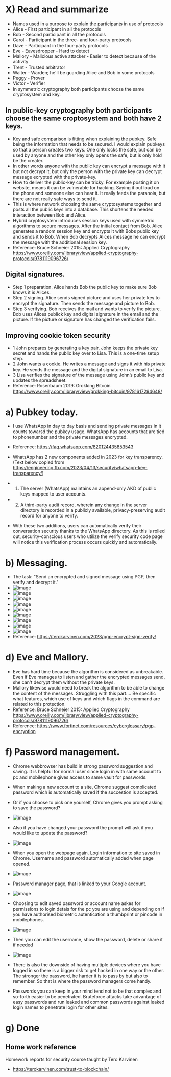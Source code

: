 # X) Read and summarize
- Names used in a purpose to explain the participants in use of protocols
- Alice - First participant in all the protocols
- Bob - Second participant in all the protocols
- Carol - Participant in the three- and four-party protocols
- Dave - Participant in the four-party protocols
- Eve - Eavesdropper - Hard to detect
- Mallory - Malicious active attacker - Easier to detect because of the activity
- Trent - Trusted arbitrator
- Walter - Warden; he'll be guarding Alice and Bob in some protocols
- Peggy - Prover
- Victor - Verifier
- In symmetric cryptography both participants choose the same cryptosystem and key.
## In public-key cryptography both participants choose the same croptosystem and both have 2 keys.
- Key and safe comparison is fitting when explaining the pubkey. Safe being the information that needs to be secured. I would explain pubkeys so that a person creates two keys. One only locks the safe, but can be used by anyone and the other key only opens the safe, but is only hold be the creater.
- In other words anyone with the public key can encrypt a message with it but not decrypt it, but only the person with the private key can decrypt message ecrypted with the private-key.
- How to deliver the public-key can be tricky. For example posting it on website, means it can be vulnerable for hacking. Saying it out loud on the phone and someone else can hear it. It really feeds the paranoia, but there are not really safe ways to send it.
- This is where network choosing the same cryptosystems together and posts all the public keys into a database. This shortens the needed interaction between Bob and Alice.
- Hybrid cryptosystem introduces session keys used with symmetric algorithms to secure messages. After the initial contact from Bob. Alice generates a random session key and encrypts it with Bobs public key and sends it to Bob. When Bob decrypts Alices message he can encrypt the message with the additional session key.
- Reference: Bruce Schneier 2015: Applied Cryptography https://www.oreilly.com/library/view/applied-cryptography-protocols/9781119096726/

## Digital signatures.
- Step 1 preparation. Alice hands Bob the public key to make sure Bob knows it is Alices.
- Step 2 signing. Alice sends signed picture and uses her private key to encrypt the signature. Then sends the message and picture to Bob.
- Step 3 verifying. Bob receives the mail and wants to verify the picture. Bob uses Alices publick key and digital signature in the email and the picture. If the picture or signature has changed the verification fails.
## Improving cookie token security
- 1 John prepares by generating a key pair. John keeps the private key secret and hands the public key over to Lisa. This is a one-time setup step.
- 2 John wants a cookie. He writes a message and signs it with his private key. He sends the message and the digital signature in an email to Lisa.
- 3 Lisa verifies the signature of the message using John’s public key and updates the spreadsheet.
- Reference: Rosenbaum 2019: Grokking Bitcoin https://www.oreilly.com/library/view/grokking-bitcoin/9781617294648/


# a) Pubkey today.
- I use WhatsApp in day to day basis and sending private messages in it counts towarsd the pubkey usage. WhatsApp has accounts that are tied to phonenumber and the private messages encrypted.
- Reference: https://faq.whatsapp.com/820124435853543

- WhatsApp has 2 new components added in 2023 for key transparency. (Text below copied from https://engineering.fb.com/2023/04/13/security/whatsapp-key-transparency/)
- 1. The server (WhatsApp) maintains an append-only AKD of public keys mapped to user accounts.
- 2. A third-party audit record, wherein any change in the server directory is recorded in a publicly available, privacy-preserving audit record for anyone to verify.
- With these two additions, users can automatically verify their conversation security thanks to the WhatsApp directory. As this is rolled out, security-conscious users who utilize the verify security code page will notice this verification process occurs quickly and automatically.

# b) Messaging.
- The task: "Send an encrypted and signed message using PGP, then verify and decrypt it."
- ![image](https://github.com/user-attachments/assets/2308bb3c-19f1-4d53-8997-d7b00f58bbaa)
- ![image](https://github.com/user-attachments/assets/19b9e3a0-80b0-4f38-9a66-afa89b37f994)
- ![image](https://github.com/user-attachments/assets/82435903-280c-4a3a-81a9-50e5207ccd3d)
- ![image](https://github.com/user-attachments/assets/47128d30-d8d5-48ec-861e-67bbdd8e73dc)
- ![image](https://github.com/user-attachments/assets/7a3993f1-9449-490e-9576-cf0462c51914)
- ![image](https://github.com/user-attachments/assets/fa4f626b-608b-47d7-84c8-8ce01bbec794)
- ![image](https://github.com/user-attachments/assets/00578baa-b161-42c9-8c38-669cdfc1538e)
- ![image](https://github.com/user-attachments/assets/a7156898-6cae-4f8c-836c-2dee0c9039e2)
- ![image](https://github.com/user-attachments/assets/93d9f2e5-4b1a-450b-b90b-bc08fe1eb768)
- Reference: https://terokarvinen.com/2023/pgp-encrypt-sign-verify/

# d) Eve and Mallory.
- Eve has hard time because the algorithm is considered as unbreakable. Even if Eve manages to listen and gather the encrypted messages send, she can't decrypt them without the private keys.
- Mallory likewise would need to break the algorithm to be able to change the content of the messages.
Struggling with this part.... Be specific what features, which use of keys and which flags in the command are related to this protection.
- Reference: Bruce Schneier 2015: Applied Cryptography https://www.oreilly.com/library/view/applied-cryptography-protocols/9781119096726/
- Reference: https://www.fortinet.com/resources/cyberglossary/pgp-encryption

# f) Password management.
- Chrome webbrowser has build in strong password suggestion and saving. It is helpful for normal user since login in with same account to pc and mobilephone gives access to same vault for passwords.
- When making a new account to a site, Chrome suggest complicated password which is automatically saved if the succestion is accepted.
- Or if you choose to pick one yourself, Chrome gives you prompt asking to save the password?
- ![image](https://github.com/user-attachments/assets/9e7f312c-7674-455a-862c-47e38af96f8b)
- Also if you have changed your password the prompt will ask if you would like to update the password?
- ![image](https://github.com/user-attachments/assets/df81ddcc-3373-43e4-8c03-e08190c5a2d7)
- When you open the webpage again. Login information to site saved in Chrome. Username and password automatically added when page opened.
- ![image](https://github.com/user-attachments/assets/c41fadac-823e-4583-b170-85874f22a5fa)
- Password manager page, that is linked to your Google account.
- ![image](https://github.com/user-attachments/assets/6f9a3160-44f6-4432-b73a-e833e2cd90f3)
- Choosing to edit saved password or account name askes for permissions to login detais for the pc you are using and depending on if you have authorised biometric autentication a thumbprint or pincode in mobilephones.
- ![image](https://github.com/user-attachments/assets/b50fd36a-f021-4e08-bac0-721edb63e170)
- Then you can edit the username, show the password, delete or share it if needed
- ![image](https://github.com/user-attachments/assets/e21f1aed-e806-4b41-a851-83003221d305)

- There is also the downside of having multiple devices where you have logged in so there is a bigger risk to get hacked in one way or the other. The stronger the password, he harder it is to pass by but also to remember. So that is where the password managers come handy.
- Passwords you can keep in your mind tend not to be that complex and so-forth easier to be penetrated. Bruteforce attacks take advantage of easy passwords and run leaked and common passwords against leaked login names to penetrate login for other sites.

# g) Done



## Home work reference
Homework reports for security course taught by Tero Karvinen
- https://terokarvinen.com/trust-to-blockchain/
